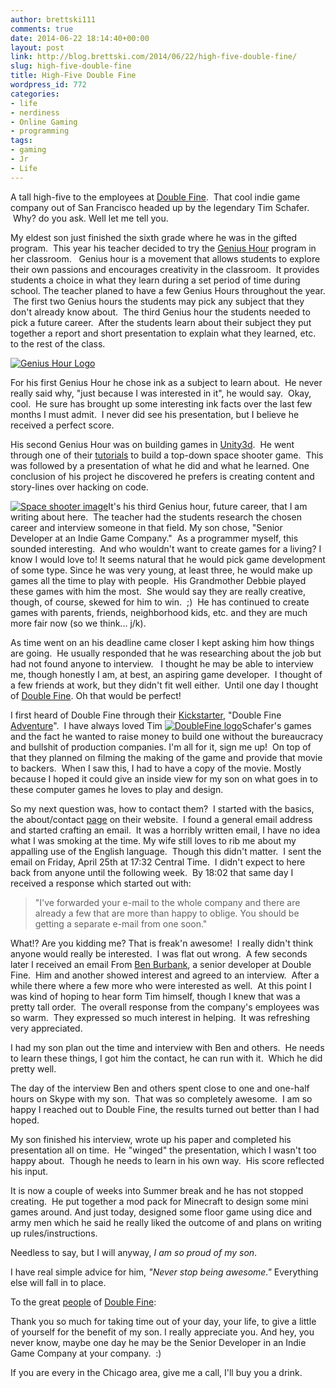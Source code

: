 ```yaml
---
author: brettski111
comments: true
date: 2014-06-22 18:14:40+00:00
layout: post
link: http://blog.brettski.com/2014/06/22/high-five-double-fine/
slug: high-five-double-fine
title: High-Five Double Fine
wordpress_id: 772
categories:
- life
- nerdiness
- Online Gaming
- programming
tags:
- gaming
- Jr
- Life
---
```


A tall high-five to the employees at [Double Fine](http://www.doublefine.com/).  That cool indie game company out of San Francisco headed up by the legendary Tim Schafer.  Why? do you ask. Well let me tell you.  



My eldest son just finished the sixth grade where he was in the gifted program.  This year his teacher decided to try the [Genius Hour](http://www.geniushour.com/) program in her classroom.   Genius hour is a movement that allows students to explore their own passions and encourages creativity in the classroom.  It provides students a choice in what they learn during a set period of time during school. The teacher planed to have a few Genius Hours throughout the year.  The first two Genius hours the students may pick any subject that they don't already know about.  The third Genius hour the students needed to pick a future career.  After the students learn about their subject they put together a report and short presentation to explain what they learned, etc. to the rest of the class.


[![Genius Hour Logo](http://brettski111.files.wordpress.com/2014/06/geniushour.png?w=150)](http://www.geniushour.com/)


For his first Genius Hour he chose ink as a subject to learn about.  He never really said why, "just because I was interested in it", he would say.  Okay, cool.  He sure has brought up some interesting ink facts over the last few months I must admit.  I never did see his presentation, but I believe he received a perfect score.

His second Genius Hour was on building games in [Unity3d](http://www.unity3d.com).  He went through one of their [tutorials](http://unity3d.com/learn/tutorials/projects/space-shooter) to build a top-down space shooter game.  This was followed by a presentation of what he did and what he learned. One conclusion of his project he discovered he prefers is creating content and story-lines over hacking on code.

[![Space shooter image](http://brettski111.files.wordpress.com/2014/06/space-shooter-header_0.jpg?w=150)](http://unity3d.com/learn/tutorials/projects/space-shooter)It's his third Genius hour, future career, that I am writing about here.  The teacher had the students research the chosen career and interview someone in that field. My son chose, "Senior Developer at an Indie Game Company."  As a programmer myself, this sounded interesting.  And who wouldn't want to create games for a living? I know I would love to! It seems natural that he would pick game development of some type. Since he was very young, at least three, he would make up games all the time to play with people.  His Grandmother Debbie played these games with him the most.  She would say they are really creative, though, of course, skewed for him to win.  ;)  He has continued to create games with parents, friends, neighborhood kids, etc. and they are much more fair now (so we think... j/k).

As time went on an his deadline came closer I kept asking him how things are going.  He usually responded that he was researching about the job but had not found anyone to interview.   I thought he may be able to interview me, though honestly I am, at best, an aspiring game developer.  I thought of a few friends at work, but they didn't fit well either.  Until one day I thought of [Double Fine](http://www.doublefine.com/). Oh that would be perfect!

I first heard of Double Fine through their [Kickstarter](https://www.kickstarter.com/), "Double Fine [Adventure](https://www.kickstarter.com/projects/doublefine/double-fine-adventure/)".  I have always loved Tim [![DoubleFine logo](http://brettski111.files.wordpress.com/2014/06/doublefinelogo.png?w=150)](https://brettski111.files.wordpress.com/2014/06/doublefinelogo.png)Schafer's games and the fact he wanted to raise money to build one without the bureaucracy and bullshit of production companies. I'm all for it, sign me up!  On top of that they planned on filming the making of the game and provide that movie to backers.  When I saw this, I had to have a copy of the movie. Mostly because I hoped it could give an inside view for my son on what goes in to these computer games he loves to play and design.

So my next question was, how to contact them?  I started with the basics, the about/contact [page](http://www.doublefine.com/about/) on their website.  I found a general email address and started crafting an email.  It was a horribly written email, I have no idea what I was smoking at the time. My wife still loves to rib me about my appalling use of the English language.  Though this didn't matter.  I sent the email on Friday, April 25th at 17:32 Central Time.  I didn't expect to here back from anyone until the following week.  By 18:02 that same day I received a response which started out with:


<blockquote>"I've forwarded your e-mail to the whole company and there are already a few that are more than happy to oblige. You should be getting a separate e-mail from one soon."</blockquote>


What!? Are you kidding me? That is freak'n awesome!  I really didn't think anyone would really be interested.  I was flat out wrong.  A few seconds later I received an email From [Ben Burbank](https://twitter.com/bburbank), a senior developer at Double Fine.  Him and another showed interest and agreed to an interview.  After a while there where a few more who were interested as well.  At this point I was kind of hoping to hear form Tim himself, though I knew that was a pretty tall order.  The overall response from the company's employees was so warm.  They expressed so much interest in helping.  It was refreshing very appreciated.

I had my son plan out the time and interview with Ben and others.  He needs to learn these things, I got him the contact, he can run with it.  Which he did pretty well.

The day of the interview Ben and others spent close to one and one-half hours on Skype with my son.  That was so completely awesome.  I am so happy I reached out to Double Fine, the results turned out better than I had hoped.

My son finished his interview, wrote up his paper and completed his presentation all on time.  He "winged" the presentation, which I wasn't too happy about.  Though he needs to learn in his own way.  His score reflected his input.

It is now a couple of weeks into Summer break and he has not stopped creating.  He put together a mod pack for Minecraft to design some mini games around. And just today, designed some floor game using dice and army men which he said he really liked the outcome of and plans on writing up rules/instructions.

Needless to say, but I will anyway, _I am so proud of my son_.

I have real simple advice for him, _"Never stop being awesome."_ Everything else will fall in to place.



To the great [people](http://www.doublefine.com/themes/site_themes/sideshow/_i/main/about_team_2013.png) of [Double Fine](http://www.doublefine.com/about/):

Thank you so much for taking time out of your day, your life, to give a little of yourself for the benefit of my son. I really appreciate you. And hey, you never know, maybe one day he may be the Senior Developer in an Indie Game Company at your company.  :)

If you are every in the Chicago area, give me a call, I'll buy you a drink.



